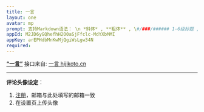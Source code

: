 ```yaml
---
title: 一言
layout: one
avatar: mp
prompt: 支持Markdown语法： \n *斜体* , **粗体** , \#/###/###### 1-6级标题 , *** 或 --- = 水平线 , ~~删除线~~ , > 引用内容 , `代码块` , 1. 序号列表 , * 无序列表 , <br> = 空行
appId: M2JD6yGQhefhH2O0aSjFfclc-MdYXbMMI
appKey: arEPHdbMnKwMjQgiWsLgw34N
required: 
---
```

**[“一言”](/one)** 接口来自: <a href="https://hitokoto.cn/">一言 hijikoto.cn</a>

---

**评论头像设定**： 

1. [注册](https://wordpress.com/start/wpcc/oauth2-user/zh-cn)，邮箱与此处填写的邮箱一致
2. 在设置页上传头像